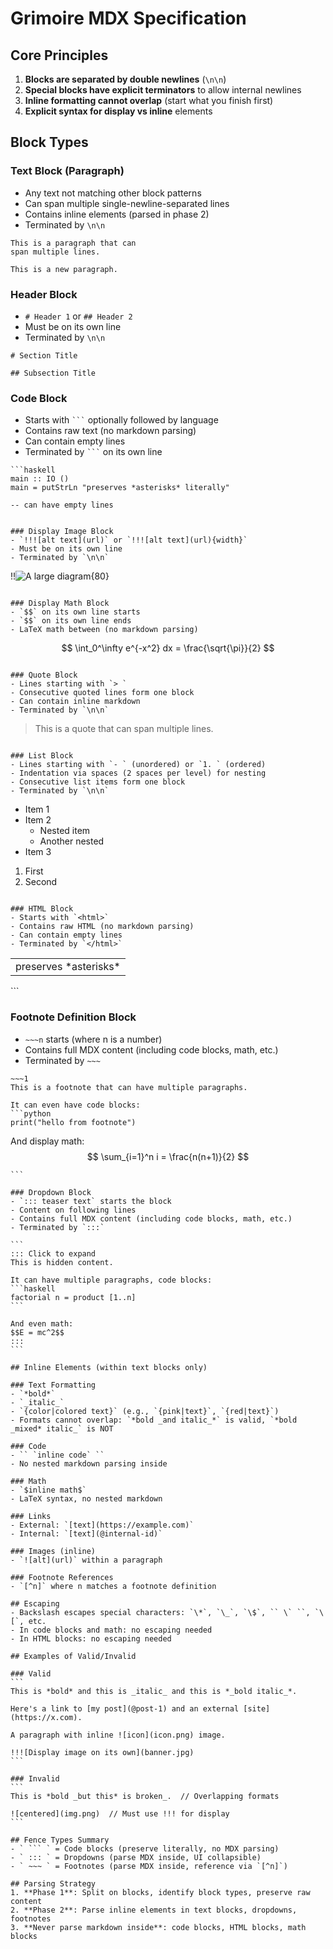 # Grimoire MDX Specification

## Core Principles
1. **Blocks are separated by double newlines** (`\n\n`)
2. **Special blocks have explicit terminators** to allow internal newlines
3. **Inline formatting cannot overlap** (start what you finish first)
4. **Explicit syntax for display vs inline** elements

## Block Types

### Text Block (Paragraph)
- Any text not matching other block patterns
- Can span multiple single-newline-separated lines
- Contains inline elements (parsed in phase 2)
- Terminated by `\n\n`

```
This is a paragraph that can
span multiple lines.

This is a new paragraph.
```

### Header Block
- `# Header 1` or `## Header 2` 
- Must be on its own line
- Terminated by `\n\n`

```
# Section Title

## Subsection Title
```

### Code Block
- Starts with ` ``` ` optionally followed by language
- Contains raw text (no markdown parsing)
- Can contain empty lines
- Terminated by ` ``` ` on its own line

```
```haskell
main :: IO ()
main = putStrLn "preserves *asterisks* literally"

-- can have empty lines
```
```

### Display Image Block  
- `!!![alt text](url)` or `!!![alt text](url){width}`
- Must be on its own line
- Terminated by `\n\n`

```
!!![A large diagram](diagram.png){80}
```

### Display Math Block
- `$$` on its own line starts
- `$$` on its own line ends
- LaTeX math between (no markdown parsing)

```
$$
\int_0^\infty e^{-x^2} dx = \frac{\sqrt{\pi}}{2}
$$
```

### Quote Block
- Lines starting with `> `
- Consecutive quoted lines form one block
- Can contain inline markdown
- Terminated by `\n\n`

```
> This is a quote that can
> span multiple lines.
```

### List Block
- Lines starting with `- ` (unordered) or `1. ` (ordered)  
- Indentation via spaces (2 spaces per level) for nesting
- Consecutive list items form one block
- Terminated by `\n\n`

```
- Item 1
- Item 2
  - Nested item
  - Another nested
- Item 3

1. First
2. Second
```

### HTML Block
- Starts with `<html>`
- Contains raw HTML (no markdown parsing)
- Can contain empty lines
- Terminated by `</html>`

```
<html>
<table>
  <tr><td>preserves *asterisks*</td></tr>
</table>
</html>
```

### Footnote Definition Block
- `~~~n` starts (where n is a number)
- Contains full MDX content (including code blocks, math, etc.)
- Terminated by `~~~`

```
~~~1
This is a footnote that can have multiple paragraphs.

It can even have code blocks:
```python
print("hello from footnote")
```

And display math:
$$
\sum_{i=1}^n i = \frac{n(n+1)}{2}
$$
~~~
```

### Dropdown Block
- `::: teaser text` starts the block
- Content on following lines
- Contains full MDX content (including code blocks, math, etc.)
- Terminated by `:::`

```
::: Click to expand
This is hidden content.

It can have multiple paragraphs, code blocks:
```haskell
factorial n = product [1..n]
```

And even math:
$$E = mc^2$$
:::
```

## Inline Elements (within text blocks only)

### Text Formatting
- `*bold*` 
- `_italic_`
- `{color|colored text}` (e.g., `{pink|text}`, `{red|text}`)
- Formats cannot overlap: `*bold _and italic_*` is valid, `*bold _mixed* italic_` is NOT

### Code
- `` `inline code` ``
- No nested markdown parsing inside

### Math  
- `$inline math$`
- LaTeX syntax, no nested markdown

### Links
- External: `[text](https://example.com)`
- Internal: `[text](@internal-id)`

### Images (inline)
- `![alt](url)` within a paragraph

### Footnote References
- `[^n]` where n matches a footnote definition

## Escaping
- Backslash escapes special characters: `\*`, `\_`, `\$`, `` \` ``, `\[`, etc.
- In code blocks and math: no escaping needed
- In HTML blocks: no escaping needed

## Examples of Valid/Invalid

### Valid
```
This is *bold* and this is _italic_ and this is *_bold italic_*.

Here's a link to [my post](@post-1) and an external [site](https://x.com).

A paragraph with inline ![icon](icon.png) image.

!!![Display image on its own](banner.jpg)
```

### Invalid  
```
This is *bold _but this* is broken_.  // Overlapping formats

![centered](img.png)  // Must use !!! for display
```

## Fence Types Summary
- ` ``` ` = Code blocks (preserve literally, no MDX parsing)
- ` ::: ` = Dropdowns (parse MDX inside, UI collapsible)
- ` ~~~ ` = Footnotes (parse MDX inside, reference via `[^n]`)

## Parsing Strategy
1. **Phase 1**: Split on blocks, identify block types, preserve raw content
2. **Phase 2**: Parse inline elements in text blocks, dropdowns, footnotes
3. **Never parse markdown inside**: code blocks, HTML blocks, math blocks
